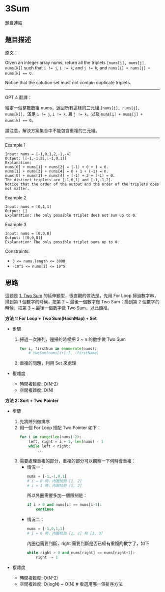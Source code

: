 # 3Sum
[題目連結](https://leetcode.com/problems/3sum/)

## 題目描述
原文：

Given an integer array nums, return all the triplets `[nums[i], nums[j], nums[k]]` such that `i != j`, `i != k`, and `j != k`, and `nums[i] + nums[j] + nums[k] == 0`.

Notice that the solution set must not contain duplicate triplets.

----

GPT 4 翻譯：

給定一個整數數組 nums，返回所有這樣的三元組 `[nums[i], nums[j], nums[k]]`，滿足 `i != j`, `i != k`, 且 `j != k`，以及 `nums[i] + nums[j] + nums[k] == 0`。

請注意，解決方案集合中不能包含重複的三元組。

----

Example 1

```
Input: nums = [-1,0,1,2,-1,-4]
Output: [[-1,-1,2],[-1,0,1]]
Explanation: 
nums[0] + nums[1] + nums[2] = (-1) + 0 + 1 = 0.
nums[1] + nums[2] + nums[4] = 0 + 1 + (-1) = 0.
nums[0] + nums[3] + nums[4] = (-1) + 2 + (-1) = 0.
The distinct triplets are [-1,0,1] and [-1,-1,2].
Notice that the order of the output and the order of the triplets does not matter.
```

Example 2
```
Input: nums = [0,1,1]
Output: []
Explanation: The only possible triplet does not sum up to 0.
```

Example 3

```
Input: nums = [0,0,0]
Output: [[0,0,0]]
Explanation: The only possible triplet sums up to 0.
```

Constraints:

* `3 <= nums.length <= 3000`
* `-10^5 <= nums[i] <= 10^5`

## 思路

這題是 [1. Two Sum](../1.%20Two%20Sum/) 的延伸題型，很直觀的做法是，先用 For Loop 掃過數字串，掃到第 1 個數字的時候，把第 2 ~ 最後一個數字做 Two Sum；掃到第 2 個數字的時候，把第 3 ~ 最後一個數字做 Two Sum，以此類推。


**方法 1: For Loop + Two Sum(HashMap) + Set**

* 步驟
    1. 掃過一次陣列，邊掃的時候把 2 ~ n 的數字做 Two Sum
        ```python
        for i, firstNum in enumerate(nums):
            # twoSum(nums[i+1:], -firstName)

        ```
    2. 重複的問題，利用 Set 來處理

* 複雜度
    * 時間複雜度: O(N^2)
    * 空間複雜度: O(N)

**方法 2: Sort + Two Pointer**

* 步驟
    1. 先將陣列做排序
    2. 用一個 For Loop 搭配 Two Pointer 如下：
        ```python
        for i in range(len(nums)-2):
            left, right = i + 1, len(nums) - 1
            while left < right:
                ...
        ```
    3. 需要處理重複的部分，重複的部分可以觀察一下何時會重複：
        - 情況一： 
            ```python
            nums = [-1,-1,0,1]
            # i = 0 時，內圈找到 [1, 2]
            # i = 1 時，內圈找到 [1, 2]
            ```
            所以外圈需要多加一個限制是：
            ```python
            if i > 0 and nums[i] == nums[i-1]:
                continue
            ```
        - 情況二：
            ```python
            nums = [-1,0,1,1]
            # i = 0 時，內圈找到 [1, 2] 和 [1, 3]
            ```
            內圈也需要判斷，right 需要判斷是否已經有重複的數字了，如下
            ```python
            while right > 0 and nums[right] == nums[right+1]:
                right -= 1
            ```

* 複雜度
    * 時間複雜度: O(N^2)
    * 空間複雜度: O(logN) ~ O(N) # 看選用哪一個排序方法
